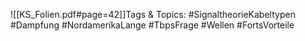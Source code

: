 
![[KS_Folien.pdf#page=42]]Tags & Topics:
   #SignaltheorieKabeltypen
   #Dampfung
   #NordamerikaLange
   #TbpsFrage
   #Wellen
   #FortsVorteile